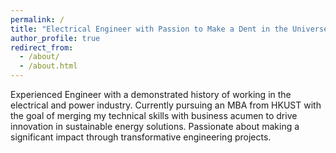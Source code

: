 ```yaml
---
permalink: /
title: "Electrical Engineer with Passion to Make a Dent in the Universe"
author_profile: true
redirect_from: 
  - /about/
  - /about.html
---
```

Experienced Engineer with a demonstrated history of working in the electrical and power industry. 
Currently pursuing an MBA from HKUST with the goal of merging my technical skills with business acumen to drive innovation in sustainable energy solutions. 
Passionate about making a significant impact through transformative engineering projects.
